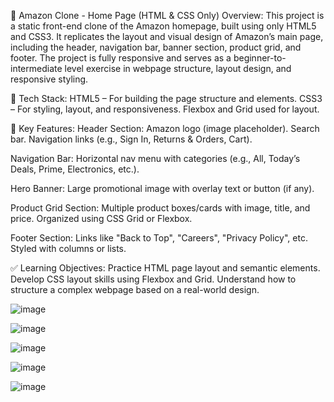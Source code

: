 📄 Amazon Clone - Home Page (HTML & CSS Only)
Overview:
This project is a static front-end clone of the Amazon homepage, built using only HTML5 and CSS3. It replicates the layout and visual design of Amazon’s main page, including the header, navigation bar, banner section, product grid, and footer. The project is fully responsive and serves as a beginner-to-intermediate level exercise in webpage structure, layout design, and responsive styling.

🔧 Tech Stack:
HTML5 – For building the page structure and elements.
CSS3 – For styling, layout, and responsiveness.
 Flexbox and Grid used for layout.

🧩 Key Features:
Header Section:
Amazon logo (image placeholder).
Search bar.
Navigation links (e.g., Sign In, Returns & Orders, Cart).

Navigation Bar:
Horizontal nav menu with categories (e.g., All, Today’s Deals, Prime, Electronics, etc.).

Hero Banner:
Large promotional image with overlay text or button (if any).

Product Grid Section:
Multiple product boxes/cards with image, title, and price.
Organized using CSS Grid or Flexbox.

Footer Section:
Links like "Back to Top", "Careers", "Privacy Policy", etc.
Styled with columns or lists.

✅ Learning Objectives:
Practice HTML page layout and semantic elements.
Develop CSS layout skills using Flexbox and Grid.
Understand how to structure a complex webpage based on a real-world design.


![image](https://github.com/user-attachments/assets/77be0bd6-72b9-4d24-9efc-834c4a8c90bf)

![image](https://github.com/user-attachments/assets/acf6cd2d-1b82-437f-89cf-3a70fc5c0d11)

![image](https://github.com/user-attachments/assets/501d7a4b-1085-45aa-8e39-5e584f79f6f3)

![image](https://github.com/user-attachments/assets/41125345-2533-486c-8aa1-e96a48579424)

![image](https://github.com/user-attachments/assets/dd41809a-20b5-4fd3-a9f0-2b1220006323)
